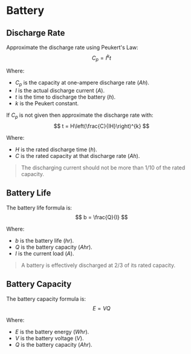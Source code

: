 # Battery

## Discharge Rate

Approximate the discharge rate using Peukert's Law:
$$
C_{p} = I^{k}t
$$

Where:
- $C_{p}$ is the capacity at one-ampere discharge rate ($Ah$).
- $I$ is the actual discharge current ($A$).
- $t$ is the time to discharge the battery ($h$).
- $k$ is the Peukert constant.

If $C_{p}$ is not given then approximate the discharge rate with:
$$
t = H\left(\frac{C}{IH}\right)^{k}
$$

Where:
- $H$ is the rated discharge time ($h$).
- $C$ is the rated capacity at that discharge rate ($Ah$).

> The discharging current should not be more than 1/10 of the rated capacity.

## Battery Life

The battery life formula is:
$$
b = \frac{Q}{I}
$$

Where:
- $b$ is the battery life $(hr)$.
- $Q$ is the battery capacity $(Ahr)$.
- $I$ is the current load $(A)$.

> A battery is effectively discharged at 2/3 of its rated capacity.

## Battery Capacity

The battery capacity formula is:
$$
E = VQ
$$

Where:
- $E$ is the battery energy $(Whr)$.
- $V$ is the battery voltage $(V)$.
- $Q$ is the battery capacity $(Ahr)$.
